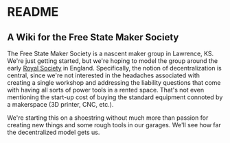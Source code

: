 <!-- Freeki metadata. Do not remove this section!
TITLE: README
-->
# README

## A Wiki for the Free State Maker Society

The Free State Maker Society is a nascent maker group in Lawrence, KS. We're just getting started, but we're hoping to model the group around the early [Royal Society](http://en.wikipedia.org/wiki/Royal_Society#History) in England. Specifically, the notion of decentralization is central, since we're not interested in the headaches associated with creating a single workshop and addressing the liability questions that come with having all sorts of power tools in a rented space. That's not even mentioning the start-up cost of buying the standard equipment connoted by a makerspace (3D printer, CNC, etc.).

We're starting this on a shoestring without much more than passion for creating new things and some rough tools in our garages. We'll see how far the decentralized model gets us.

